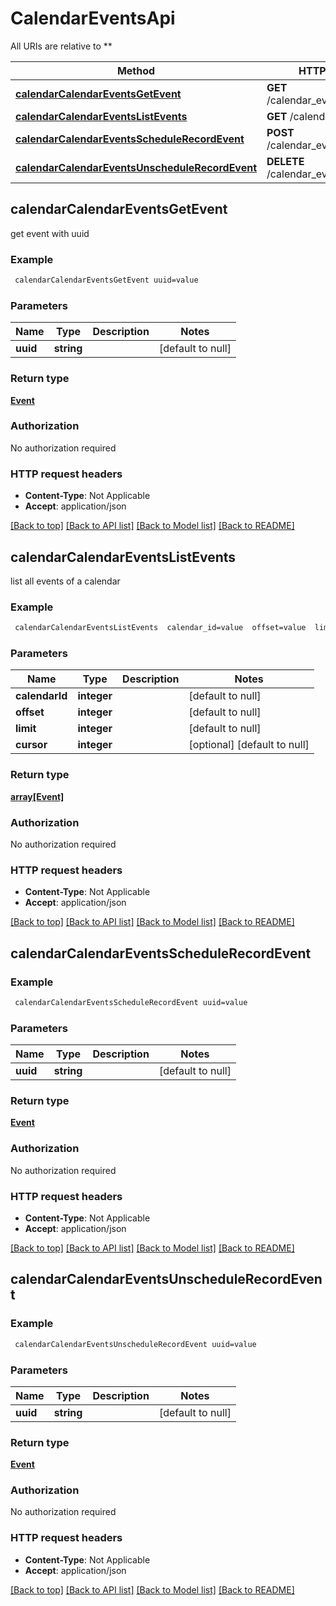 # CalendarEventsApi

All URIs are relative to **

Method | HTTP request | Description
------------- | ------------- | -------------
[**calendarCalendarEventsGetEvent**](CalendarEventsApi.md#calendarCalendarEventsGetEvent) | **GET** /calendar_events/{uuid} | 
[**calendarCalendarEventsListEvents**](CalendarEventsApi.md#calendarCalendarEventsListEvents) | **GET** /calendar_events | 
[**calendarCalendarEventsScheduleRecordEvent**](CalendarEventsApi.md#calendarCalendarEventsScheduleRecordEvent) | **POST** /calendar_events/{uuid}/bot | 
[**calendarCalendarEventsUnscheduleRecordEvent**](CalendarEventsApi.md#calendarCalendarEventsUnscheduleRecordEvent) | **DELETE** /calendar_events/{uuid}/bot | 



## calendarCalendarEventsGetEvent



get event with uuid

### Example

```bash
 calendarCalendarEventsGetEvent uuid=value
```

### Parameters


Name | Type | Description  | Notes
------------- | ------------- | ------------- | -------------
 **uuid** | **string** |  | [default to null]

### Return type

[**Event**](Event.md)

### Authorization

No authorization required

### HTTP request headers

- **Content-Type**: Not Applicable
- **Accept**: application/json

[[Back to top]](#) [[Back to API list]](../README.md#documentation-for-api-endpoints) [[Back to Model list]](../README.md#documentation-for-models) [[Back to README]](../README.md)


## calendarCalendarEventsListEvents



list all events of a calendar

### Example

```bash
 calendarCalendarEventsListEvents  calendar_id=value  offset=value  limit=value  cursor=value
```

### Parameters


Name | Type | Description  | Notes
------------- | ------------- | ------------- | -------------
 **calendarId** | **integer** |  | [default to null]
 **offset** | **integer** |  | [default to null]
 **limit** | **integer** |  | [default to null]
 **cursor** | **integer** |  | [optional] [default to null]

### Return type

[**array[Event]**](Event.md)

### Authorization

No authorization required

### HTTP request headers

- **Content-Type**: Not Applicable
- **Accept**: application/json

[[Back to top]](#) [[Back to API list]](../README.md#documentation-for-api-endpoints) [[Back to Model list]](../README.md#documentation-for-models) [[Back to README]](../README.md)


## calendarCalendarEventsScheduleRecordEvent



### Example

```bash
 calendarCalendarEventsScheduleRecordEvent uuid=value
```

### Parameters


Name | Type | Description  | Notes
------------- | ------------- | ------------- | -------------
 **uuid** | **string** |  | [default to null]

### Return type

[**Event**](Event.md)

### Authorization

No authorization required

### HTTP request headers

- **Content-Type**: Not Applicable
- **Accept**: application/json

[[Back to top]](#) [[Back to API list]](../README.md#documentation-for-api-endpoints) [[Back to Model list]](../README.md#documentation-for-models) [[Back to README]](../README.md)


## calendarCalendarEventsUnscheduleRecordEvent



### Example

```bash
 calendarCalendarEventsUnscheduleRecordEvent uuid=value
```

### Parameters


Name | Type | Description  | Notes
------------- | ------------- | ------------- | -------------
 **uuid** | **string** |  | [default to null]

### Return type

[**Event**](Event.md)

### Authorization

No authorization required

### HTTP request headers

- **Content-Type**: Not Applicable
- **Accept**: application/json

[[Back to top]](#) [[Back to API list]](../README.md#documentation-for-api-endpoints) [[Back to Model list]](../README.md#documentation-for-models) [[Back to README]](../README.md)

